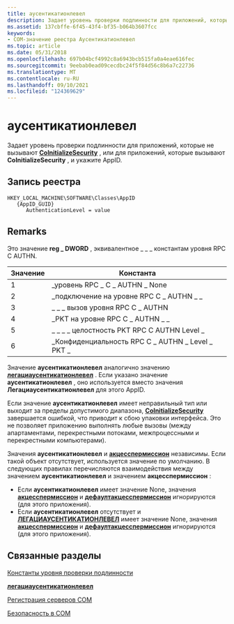 ```yaml
---
title: аусентикатионлевел
description: Задает уровень проверки подлинности для приложений, которые не вызывают CoInitializeSecurity, или для приложений, которые вызывают CoInitializeSecurity, и укажите AppID.
ms.assetid: 137cbffe-6f45-43f4-bf35-b064b3607fcc
keywords:
- COM-значение реестра Аусентикатионлевел
ms.topic: article
ms.date: 05/31/2018
ms.openlocfilehash: 697b04bcf4992c8a6943bcb515fa0a4eae616fec
ms.sourcegitcommit: 9eebab0ead09cecdbc24f5f84d56c8b6a7c22736
ms.translationtype: MT
ms.contentlocale: ru-RU
ms.lasthandoff: 09/10/2021
ms.locfileid: "124369629"
---
```

# <a name="authenticationlevel"></a>аусентикатионлевел

Задает уровень проверки подлинности для приложений, которые не вызывают [**CoInitializeSecurity**](/windows/desktop/api/combaseapi/nf-combaseapi-coinitializesecurity) , или для приложений, которые вызывают **CoInitializeSecurity** , и укажите AppID.

## <a name="registry-entry"></a>Запись реестра

```
HKEY_LOCAL_MACHINE\SOFTWARE\Classes\AppID
   {AppID_GUID}
      AuthenticationLevel = value
```

## <a name="remarks"></a>Remarks

Это значение **reg \_ DWORD** , эквивалентное \_ \_ \_ константам уровня RPC C AUTHN.



| Значение | Константа                             |
|-------|--------------------------------------|
| 1     | \_уровень RPC \_ C \_ AUTHN \_ None           |
| 2     | \_подключение на уровне RPC C \_ AUTHN \_ \_        |
| 3     | \_ \_ \_ вызов уровня RPC C \_ AUTHN           |
| 4     | \_PKT на уровне RPC C \_ AUTHN \_ \_            |
| 5     | \_ \_ \_ \_ целостность PKT RPC C AUTHN Level \_ |
| 6     | \_Конфиденциальность RPC C \_ AUTHN \_ Level \_ PKT \_   |



 

Значение **аусентикатионлевел** аналогично значению [**легациаусентикатионлевел**](legacyauthenticationlevel.md) . Если указано значение **аусентикатионлевел** , оно используется вместо значения **Легациаусентикатионлевел** для этого AppID.

Если значение **аусентикатионлевел** имеет неправильный тип или выходит за пределы допустимого диапазона, [**CoInitializeSecurity**](/windows/desktop/api/combaseapi/nf-combaseapi-coinitializesecurity) завершается ошибкой, что приводит к сбою упаковки интерфейса. Это не позволяет приложению выполнять любые вызовы (между апартаментами, перекрестными потоками, межпроцессными и перекрестными компьютерами).

Значения **аусентикатионлевел** и [**акцесспермиссион**](accesspermission.md) независимы. Если такой объект отсутствует, используется значение по умолчанию. В следующих правилах перечисляются взаимодействия между значением **аусентикатионлевел** и значением **акцесспермиссион** :

-   Если **аусентикатионлевел** имеет значение None, значения [**акцесспермиссион**](accesspermission.md) и [**дефаултакцесспермиссион**](defaultaccesspermission.md) игнорируются (для этого приложения).
-   Если **аусентикатионлевел** отсутствует и [**ЛЕГАЦИАУСЕНТИКАТИОНЛЕВЕЛ**](legacyauthenticationlevel.md) имеет значение None, значения [**акцесспермиссион**](accesspermission.md) и [**дефаултакцесспермиссион**](defaultaccesspermission.md) игнорируются (для этого приложения).

## <a name="related-topics"></a>Связанные разделы

<dl> <dt>

[Константы уровня проверки подлинности](com-authentication-level-constants.md)
</dt> <dt>

[**легациаусентикатионлевел**](legacyauthenticationlevel.md)
</dt> <dt>

[Регистрация серверов COM](registering-com-servers.md)
</dt> <dt>

[Безопасность в COM](security-in-com.md)
</dt> </dl>

 

 




